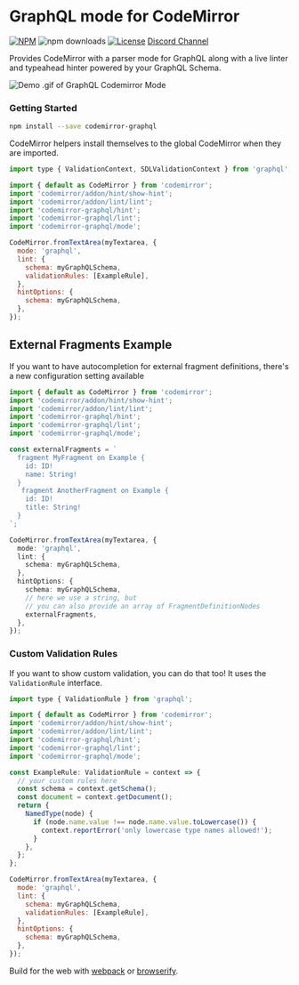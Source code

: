 # GraphQL mode for CodeMirror

[![NPM](https://img.shields.io/npm/v/codemirror-graphql.svg?style=flat-square)](https://npmjs.com/codemirror-graphql)
![npm downloads](https://img.shields.io/npm/dm/codemirror-graphql?label=npm%20downloads)
[![License](https://img.shields.io/npm/l/codemirror-graphql.svg?style=flat-square)](LICENSE)
[Discord Channel](https://discord.gg/cffZwk8NJW)

Provides CodeMirror with a parser mode for GraphQL along with a live linter and
typeahead hinter powered by your GraphQL Schema.

![Demo .gif of GraphQL Codemirror Mode](https://raw.githubusercontent.com/graphql/graphiql/main/packages/codemirror-graphql/resources/example.gif)

### Getting Started

```sh
npm install --save codemirror-graphql
```

CodeMirror helpers install themselves to the global CodeMirror when they are
imported.

```js
import type { ValidationContext, SDLValidationContext } from 'graphql';

import { default as CodeMirror } from 'codemirror';
import 'codemirror/addon/hint/show-hint';
import 'codemirror/addon/lint/lint';
import 'codemirror-graphql/hint';
import 'codemirror-graphql/lint';
import 'codemirror-graphql/mode';

CodeMirror.fromTextArea(myTextarea, {
  mode: 'graphql',
  lint: {
    schema: myGraphQLSchema,
    validationRules: [ExampleRule],
  },
  hintOptions: {
    schema: myGraphQLSchema,
  },
});
```

## External Fragments Example

If you want to have autocompletion for external fragment definitions, there's a
new configuration setting available

```ts
import { default as CodeMirror } from 'codemirror';
import 'codemirror/addon/hint/show-hint';
import 'codemirror/addon/lint/lint';
import 'codemirror-graphql/hint';
import 'codemirror-graphql/lint';
import 'codemirror-graphql/mode';

const externalFragments = `
  fragment MyFragment on Example {
    id: ID!
    name: String!
  }
   fragment AnotherFragment on Example {
    id: ID!
    title: String!
  }
`;

CodeMirror.fromTextArea(myTextarea, {
  mode: 'graphql',
  lint: {
    schema: myGraphQLSchema,
  },
  hintOptions: {
    schema: myGraphQLSchema,
    // here we use a string, but
    // you can also provide an array of FragmentDefinitionNodes
    externalFragments,
  },
});
```

### Custom Validation Rules

If you want to show custom validation, you can do that too! It uses the
`ValidationRule` interface.

```js
import type { ValidationRule } from 'graphql';

import { default as CodeMirror } from 'codemirror';
import 'codemirror/addon/hint/show-hint';
import 'codemirror/addon/lint/lint';
import 'codemirror-graphql/hint';
import 'codemirror-graphql/lint';
import 'codemirror-graphql/mode';

const ExampleRule: ValidationRule = context => {
  // your custom rules here
  const schema = context.getSchema();
  const document = context.getDocument();
  return {
    NamedType(node) {
      if (node.name.value !== node.name.value.toLowercase()) {
        context.reportError('only lowercase type names allowed!');
      }
    },
  };
};

CodeMirror.fromTextArea(myTextarea, {
  mode: 'graphql',
  lint: {
    schema: myGraphQLSchema,
    validationRules: [ExampleRule],
  },
  hintOptions: {
    schema: myGraphQLSchema,
  },
});
```

Build for the web with [webpack](http://webpack.github.io/) or
[browserify](http://browserify.org/).
